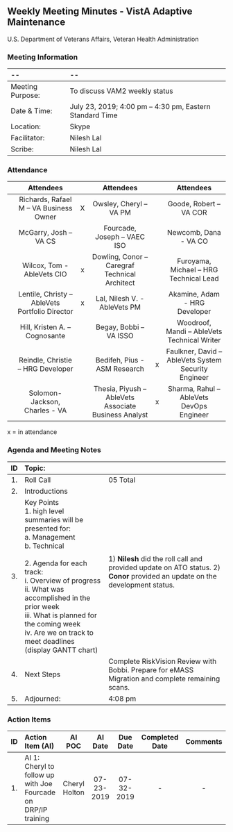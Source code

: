 ## Weekly Meeting Minutes  - VistA Adaptive Maintenance
U.S. Department of Veterans Affairs, Veteran Health Administration


### Meeting Information
| -- | -- |
|:---|:---|
| Meeting Purpose: | To discuss VAM2 weekly status  |
| Date & Time: | July 23, 2019; 4:00 pm – 4:30 pm, Eastern Standard Time |
| Location:	| Skype | 
| Facilitator:	| Nilesh Lal |
| Scribe: | Nilesh Lal |


### Attendance

|  | Attendees |  | Attendees	|  | Attendees |
|:---:|:---:|:---:|:---:|:---:|:---:|
| | Richards, Rafael M – VA Business Owner | X | Owsley, Cheryl – VA PM |  | Goode, Robert – VA COR |
|   | McGarry, Josh – VA CS |  | Fourcade, Joseph – VAEC ISO |  | Newcomb, Dana - VA CO | 
|  | Wilcox, Tom - AbleVets CIO | x | Dowling, Conor – Caregraf Technical Architect |  | Furoyama, Michael – HRG Technical Lead | 
|  | Lentile, Christy – AbleVets Portfolio Director | x |  Lal, Nilesh V. - AbleVets PM |  | Akamine, Adam - HRG Developer |
| | Hill, Kristen A. – Cognosante |  | Begay, Bobbi – VA ISSO  |  | Woodroof, Mandi – AbleVets Technical Writer |
|  | Reindle, Christie – HRG Developer |  | Bedifeh, Pius - ASM Research  | x | Faulkner, David – AbleVets System Security Engineer  |
|  | Solomon-Jackson, Charles - VA | | Thesia, Piyush – AbleVets Associate Business Analyst | x | Sharma, Rahul – AbleVets DevOps Engineer |


x = in attendance


### Agenda and Meeting Notes

| ID | Topic: |  |
|:---:|:---|:---|
| 1. | Roll Call | 05 Total |
| 2. | Introductions |  | 
| 3. | Key Points </br>  1. high level summaries will be presented for:  </br>  a. Management  </br>  b. Technical  </br> </br> 2. Agenda for each track:  </br>  i. Overview of progress  </br> ii. What was accomplished in the prior week </br> iii. What is planned for the coming week </br>  iv.	Are we on track to meet deadlines (display GANTT chart) | 1) **Nilesh** did the roll call and provided update on ATO status.  2) **Conor** provided an update on the development status. </br> </br> | 
| 4. |	Next Steps | Complete RiskVision Review with Bobbi. Prepare for eMASS Migration and complete remaining scans. |
| 5. | Adjourned: | 4:08 pm |



### Action Items

| ID | Action Item (AI) | AI POC | AI Date | Due Date | Completed Date | Comments |
|:---:|:---|:---:|:---:|:---:|:---:|:---:|
| 1. | AI 1: Cheryl to follow up with Joe Fourcade on DRP/IP training  | Cheryl Holton |  07-23-2019 | 07-32-2019 | - | - |



